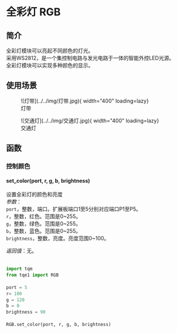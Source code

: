 # 全彩灯 RGB

## 简介

全彩灯模块可以亮起不同颜色的灯光。<br>
采用WS2812，是一个集控制电路与发光电路于一体的智能外控LED光源。<br>
全彩灯模块可以实现多种颜色的显示。

## 使用场景

<figure markdown>
  ![灯带](../../img/灯带.jpg){ width="400" loading=lazy}
  <figcaption>灯带</figcaption>
</figure>
<figure markdown>
  ![交通灯](../../img/交通灯.jpg){ width="400" loading=lazy}
  <figcaption>交通灯</figcaption>
</figure>

## 函数

### 控制颜色

#### set_color(port, r, g, b, brightness)

设置全彩灯的颜色和亮度<br>
*参数*：<br>
`port`，整数，端口。扩展板端口1至5分别对应端口P1至P5。<br>
`r`，整数，红色。范围是0~255。<br>
`g`，整数，绿色。范围是0~255。<br>
`b`，整数，蓝色。范围是0~255。<br>
`brightness`，整数，亮度。亮度范围0~100。

*返回值*：无。

```py title="rgbLed.py" linenums="1" hl_lines="2 10"

import tqm
from tqe1 import RGB

port = 5
r= 100
g = 120
b = 0
brightness = 90

RGB.set_color(port, r, g, b, brightness)

```

